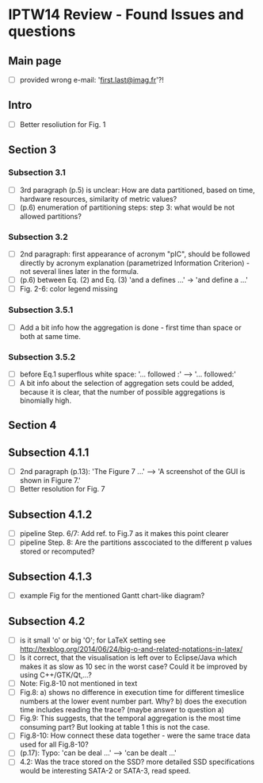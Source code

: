 # IPTW14 Review - Found Issues and questions

## Main page

-[ ] provided wrong e-mail: 'first.last@imag.fr'?!

## Intro 
-[ ] Better resoliution for Fig. 1

## Section 3

### Subsection 3.1

-[ ] 3rd paragraph (p.5) is unclear: How are data partitioned, based on time, hardware resources, similarity of metric values?
-[ ] (p.6) enumeration of partitioning steps: step 3: what would be not allowed partitions?

### Subsection 3.2

-[ ] 2nd paragraph: first appearance of acronym "pIC", should be followed directly by acronym explanation (parametrized Information Criterion) - not several lines later in the formula.
-[ ] (p.6) between Eq. (2) and Eq. (3) 'and a defines ...' -> 'and define a ...'
-[ ] Fig. 2-6: color legend missing

### Subsection 3.5.1

-[ ] Add a bit info how the aggregation is done - first time than space or both at same time.

### Subsection 3.5.2

-[ ] before Eq.1 superflous white space: '... followed :' --> '... followed:'
-[ ] A bit info about the selection of aggregation sets could be added, because it is clear, that the number of possible aggregations is binomially high.

## Section 4

## Subsection 4.1.1

-[ ] 2nd paragraph (p.13): 'The Figure 7 ...' --> 'A screenshot of the GUI is shown in Figure 7.'
-[ ] Better resolution for Fig. 7 

## Subsection 4.1.2

-[ ] pipeline Step. 6/7: Add ref. to Fig.7 as it makes this point clearer
-[ ] pipeline Step. 8: Are the partitions asscociated to the different p values stored or recomputed?

## Subsection 4.1.3

-[ ] example Fig for the mentioned Gantt chart-like diagram?

## Subsection 4.2

-[ ] is it small 'o' or big 'O'; for LaTeX setting see http://texblog.org/2014/06/24/big-o-and-related-notations-in-latex/
-[ ] Is it correct, that the visualisation is left over to Eclipse/Java which makes it as slow as 10 sec in the worst case? Could it be improved by using C++/GTK/Qt,...?
-[ ] Note: Fig.8-10 not mentioned in text
-[ ] Fig.8:
  a) shows no difference in execution time for different timeslice numbers at the lower event number part. Why?
  b) does the execution time includes reading the trace? (maybe answer to question a)
-[ ] Fig.9: This suggests, that the temporal aggregation is the most time consuming part? But looking at table 1 this is not the case.
-[ ] Fig.8-10: How connect these data together - were the same trace data used for all Fig.8-10?
-[ ] (p.17): Typo: 'can be deal ...' --> 'can be dealt ...'
-[ ] 4.2: Was the trace stored on the SSD? more detailed SSD specifications would be interesting SATA-2 or SATA-3, read speed.
